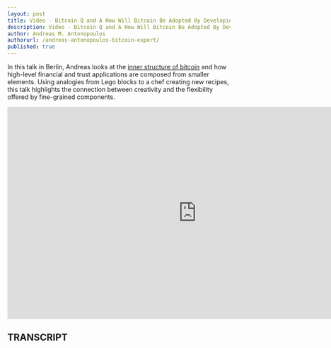 ```yaml
---
layout: post
title: Video - Bitcoin Q and A How Will Bitcoin Be Adopted By Developing Markets
description: Video - Bitcoin Q and A How Will Bitcoin Be Adopted By Developing Markets
author: Andreas M. Antonopoulos
authorurl: /andreas-antonopoulos-bitcoin-expert/
published: true
---
```


<p>In this talk in Berlin, Andreas looks at the <a href="/how-to-unload-bitcoin-debit-card-with-spectrocoin/">inner structure of bitcoin</a> and how high-level financial and trust applications are composed from smaller elements. Using analogies from Lego blocks to a chef creating new recipes, this talk highlights the connection between creativity and the flexibility offered by fine-grained components.</p>

<center><iframe width="854" height="480" src="https://www.youtube.com/embed/zC_k1XQhBMg?list=PLPQwGV1aLnTsHvzevl9BAUlfsfwFfU7aP" frameborder="0" allowfullscreen></iframe></center>

<h2>TRANSCRIPT</h2>
